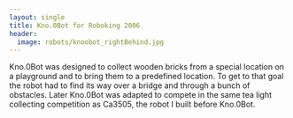 ```yaml
---
layout: single
title: Kno.0Bot for Roboking 2006
header:
  image: robots/knoobot_rightBehind.jpg
---
```

Kno.0Bot was designed to collect wooden bricks from a special location
on a playground and to bring them to a predefined location. To get to
that goal the robot had to find its way over a bridge and through a
bunch of obstacles. Later Kno.0Bot was adapted to compete in the same
tea light collecting competition as Ca3505, the robot I built before
Kno.0Bot.

